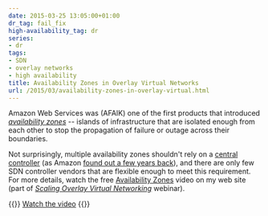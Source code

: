 ```yaml
---
date: 2015-03-25 13:05:00+01:00
dr_tag: fail_fix
high-availability_tag: dr
series:
- dr
tags:
- SDN
- overlay networks
- high availability
title: Availability Zones in Overlay Virtual Networks
url: /2015/03/availability-zones-in-overlay-virtual.html
---
```

Amazon Web Services was (AFAIK) one of the first products that introduced [*availability zones*](http://docs.aws.amazon.com/AWSEC2/latest/UserGuide/using-regions-availability-zones.html) -- islands of infrastructure that are isolated enough from each other to stop the propagation of failure or outage across their boundaries.

Not surprisingly, multiple availability zones shouldn't rely on a [central controller](/2014/09/controller-cluster-is-single-failure.html) (as Amazon [found out a few years back](http://aws.amazon.com/message/67457/)), and there are only few SDN controller vendors that are flexible enough to meet this requirement. For more details, watch the free [Availability Zones](https://my.ipspace.net/bin/get/OverlayScale/4%20-%20Availability%20Zones.mp4?doccode=OverlayScale) video on my web site (part of [*Scaling Overlay Virtual Networking*](https://www.ipspace.net/Scaling_Overlay_Virtual_Networks) webinar).

{{<jump>}}
[Watch the video](https://my.ipspace.net/bin/get/OverlayScale/4%20-%20Availability%20Zones.mp4?doccode=OverlayScale)
{{</jump>}}
